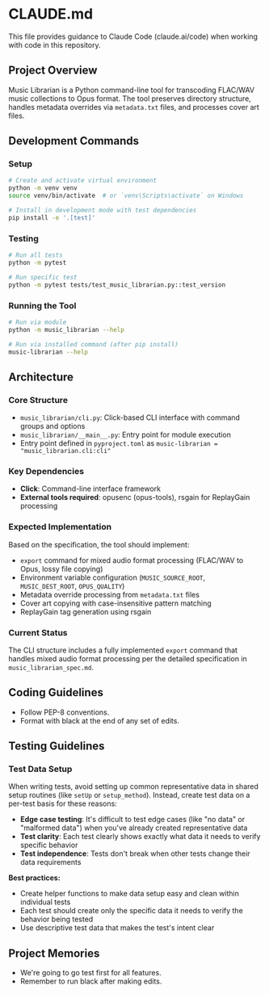 # CLAUDE.md

This file provides guidance to Claude Code (claude.ai/code) when working with code in this repository.

## Project Overview

Music Librarian is a Python command-line tool for transcoding FLAC/WAV music collections to Opus format. The tool preserves directory structure, handles metadata overrides via `metadata.txt` files, and processes cover art files.

## Development Commands

### Setup
```bash
# Create and activate virtual environment
python -m venv venv
source venv/bin/activate  # or `venv\Scripts\activate` on Windows

# Install in development mode with test dependencies
pip install -e '.[test]'
```

### Testing
```bash
# Run all tests
python -m pytest

# Run specific test
python -m pytest tests/test_music_librarian.py::test_version
```

### Running the Tool
```bash
# Run via module
python -m music_librarian --help

# Run via installed command (after pip install)
music-librarian --help
```

## Architecture

### Core Structure
- `music_librarian/cli.py`: Click-based CLI interface with command groups and options
- `music_librarian/__main__.py`: Entry point for module execution
- Entry point defined in `pyproject.toml` as `music-librarian = "music_librarian.cli:cli"`

### Key Dependencies
- **Click**: Command-line interface framework
- **External tools required**: opusenc (opus-tools), rsgain for ReplayGain processing

### Expected Implementation
Based on the specification, the tool should implement:
- `export` command for mixed audio format processing (FLAC/WAV to Opus, lossy file copying)
- Environment variable configuration (`MUSIC_SOURCE_ROOT`, `MUSIC_DEST_ROOT`, `OPUS_QUALITY`)
- Metadata override processing from `metadata.txt` files
- Cover art copying with case-insensitive pattern matching
- ReplayGain tag generation using rsgain

### Current Status
The CLI structure includes a fully implemented `export` command that handles mixed audio format processing per the detailed specification in `music_librarian_spec.md`.


## Coding Guidelines

- Follow PEP-8 conventions.
- Format with black at the end of any set of edits.

## Testing Guidelines

### Test Data Setup
When writing tests, avoid setting up common representative data in shared setup routines (like `setUp` or `setup_method`). Instead, create test data on a per-test basis for these reasons:

- **Edge case testing**: It's difficult to test edge cases (like "no data" or "malformed data") when you've already created representative data
- **Test clarity**: Each test clearly shows exactly what data it needs to verify specific behavior
- **Test independence**: Tests don't break when other tests change their data requirements

**Best practices:**
- Create helper functions to make data setup easy and clean within individual tests
- Each test should create only the specific data it needs to verify the behavior being tested
- Use descriptive test data that makes the test's intent clear

## Project Memories

- We're going to go test first for all features.
- Remember to run black after making edits.
